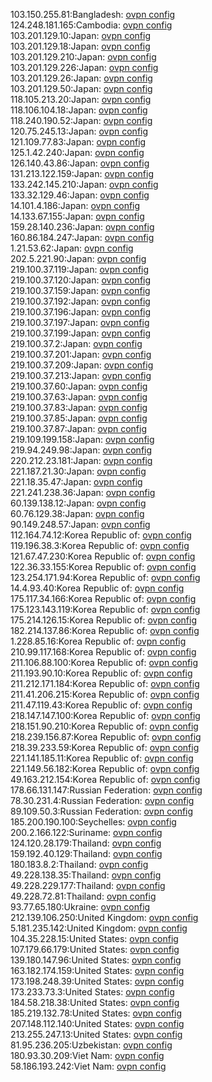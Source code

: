 103.150.255.81:Bangladesh: [ovpn config](vpn/103_150_255_81.ovpn)  
124.248.181.165:Cambodia: [ovpn config](vpn/124_248_181_165.ovpn)  
103.201.129.10:Japan: [ovpn config](vpn/103_201_129_10.ovpn)  
103.201.129.18:Japan: [ovpn config](vpn/103_201_129_18.ovpn)  
103.201.129.210:Japan: [ovpn config](vpn/103_201_129_210.ovpn)  
103.201.129.226:Japan: [ovpn config](vpn/103_201_129_226.ovpn)  
103.201.129.26:Japan: [ovpn config](vpn/103_201_129_26.ovpn)  
103.201.129.50:Japan: [ovpn config](vpn/103_201_129_50.ovpn)  
118.105.213.20:Japan: [ovpn config](vpn/118_105_213_20.ovpn)  
118.106.104.18:Japan: [ovpn config](vpn/118_106_104_18.ovpn)  
118.240.190.52:Japan: [ovpn config](vpn/118_240_190_52.ovpn)  
120.75.245.13:Japan: [ovpn config](vpn/120_75_245_13.ovpn)  
121.109.77.83:Japan: [ovpn config](vpn/121_109_77_83.ovpn)  
125.1.42.240:Japan: [ovpn config](vpn/125_1_42_240.ovpn)  
126.140.43.86:Japan: [ovpn config](vpn/126_140_43_86.ovpn)  
131.213.122.159:Japan: [ovpn config](vpn/131_213_122_159.ovpn)  
133.242.145.210:Japan: [ovpn config](vpn/133_242_145_210.ovpn)  
133.32.129.46:Japan: [ovpn config](vpn/133_32_129_46.ovpn)  
14.101.4.186:Japan: [ovpn config](vpn/14_101_4_186.ovpn)  
14.133.67.155:Japan: [ovpn config](vpn/14_133_67_155.ovpn)  
159.28.140.236:Japan: [ovpn config](vpn/159_28_140_236.ovpn)  
160.86.184.247:Japan: [ovpn config](vpn/160_86_184_247.ovpn)  
1.21.53.62:Japan: [ovpn config](vpn/1_21_53_62.ovpn)  
202.5.221.90:Japan: [ovpn config](vpn/202_5_221_90.ovpn)  
219.100.37.119:Japan: [ovpn config](vpn/219_100_37_119.ovpn)  
219.100.37.120:Japan: [ovpn config](vpn/219_100_37_120.ovpn)  
219.100.37.159:Japan: [ovpn config](vpn/219_100_37_159.ovpn)  
219.100.37.192:Japan: [ovpn config](vpn/219_100_37_192.ovpn)  
219.100.37.196:Japan: [ovpn config](vpn/219_100_37_196.ovpn)  
219.100.37.197:Japan: [ovpn config](vpn/219_100_37_197.ovpn)  
219.100.37.199:Japan: [ovpn config](vpn/219_100_37_199.ovpn)  
219.100.37.2:Japan: [ovpn config](vpn/219_100_37_2.ovpn)  
219.100.37.201:Japan: [ovpn config](vpn/219_100_37_201.ovpn)  
219.100.37.209:Japan: [ovpn config](vpn/219_100_37_209.ovpn)  
219.100.37.213:Japan: [ovpn config](vpn/219_100_37_213.ovpn)  
219.100.37.60:Japan: [ovpn config](vpn/219_100_37_60.ovpn)  
219.100.37.63:Japan: [ovpn config](vpn/219_100_37_63.ovpn)  
219.100.37.83:Japan: [ovpn config](vpn/219_100_37_83.ovpn)  
219.100.37.85:Japan: [ovpn config](vpn/219_100_37_85.ovpn)  
219.100.37.87:Japan: [ovpn config](vpn/219_100_37_87.ovpn)  
219.109.199.158:Japan: [ovpn config](vpn/219_109_199_158.ovpn)  
219.94.249.98:Japan: [ovpn config](vpn/219_94_249_98.ovpn)  
220.212.23.181:Japan: [ovpn config](vpn/220_212_23_181.ovpn)  
221.187.21.30:Japan: [ovpn config](vpn/221_187_21_30.ovpn)  
221.18.35.47:Japan: [ovpn config](vpn/221_18_35_47.ovpn)  
221.241.238.36:Japan: [ovpn config](vpn/221_241_238_36.ovpn)  
60.139.138.12:Japan: [ovpn config](vpn/60_139_138_12.ovpn)  
60.76.129.38:Japan: [ovpn config](vpn/60_76_129_38.ovpn)  
90.149.248.57:Japan: [ovpn config](vpn/90_149_248_57.ovpn)  
112.164.74.12:Korea Republic of: [ovpn config](vpn/112_164_74_12.ovpn)  
119.196.38.3:Korea Republic of: [ovpn config](vpn/119_196_38_3.ovpn)  
121.67.47.230:Korea Republic of: [ovpn config](vpn/121_67_47_230.ovpn)  
122.36.33.155:Korea Republic of: [ovpn config](vpn/122_36_33_155.ovpn)  
123.254.171.94:Korea Republic of: [ovpn config](vpn/123_254_171_94.ovpn)  
14.4.93.40:Korea Republic of: [ovpn config](vpn/14_4_93_40.ovpn)  
175.117.34.166:Korea Republic of: [ovpn config](vpn/175_117_34_166.ovpn)  
175.123.143.119:Korea Republic of: [ovpn config](vpn/175_123_143_119.ovpn)  
175.214.126.15:Korea Republic of: [ovpn config](vpn/175_214_126_15.ovpn)  
182.214.137.86:Korea Republic of: [ovpn config](vpn/182_214_137_86.ovpn)  
1.228.85.16:Korea Republic of: [ovpn config](vpn/1_228_85_16.ovpn)  
210.99.117.168:Korea Republic of: [ovpn config](vpn/210_99_117_168.ovpn)  
211.106.88.100:Korea Republic of: [ovpn config](vpn/211_106_88_100.ovpn)  
211.193.90.10:Korea Republic of: [ovpn config](vpn/211_193_90_10.ovpn)  
211.212.171.184:Korea Republic of: [ovpn config](vpn/211_212_171_184.ovpn)  
211.41.206.215:Korea Republic of: [ovpn config](vpn/211_41_206_215.ovpn)  
211.47.119.43:Korea Republic of: [ovpn config](vpn/211_47_119_43.ovpn)  
218.147.147.100:Korea Republic of: [ovpn config](vpn/218_147_147_100.ovpn)  
218.151.90.210:Korea Republic of: [ovpn config](vpn/218_151_90_210.ovpn)  
218.239.156.87:Korea Republic of: [ovpn config](vpn/218_239_156_87.ovpn)  
218.39.233.59:Korea Republic of: [ovpn config](vpn/218_39_233_59.ovpn)  
221.141.185.11:Korea Republic of: [ovpn config](vpn/221_141_185_11.ovpn)  
221.149.56.182:Korea Republic of: [ovpn config](vpn/221_149_56_182.ovpn)  
49.163.212.154:Korea Republic of: [ovpn config](vpn/49_163_212_154.ovpn)  
178.66.131.147:Russian Federation: [ovpn config](vpn/178_66_131_147.ovpn)  
78.30.231.4:Russian Federation: [ovpn config](vpn/78_30_231_4.ovpn)  
89.109.50.3:Russian Federation: [ovpn config](vpn/89_109_50_3.ovpn)  
185.200.190.100:Seychelles: [ovpn config](vpn/185_200_190_100.ovpn)  
200.2.166.122:Suriname: [ovpn config](vpn/200_2_166_122.ovpn)  
124.120.28.179:Thailand: [ovpn config](vpn/124_120_28_179.ovpn)  
159.192.40.129:Thailand: [ovpn config](vpn/159_192_40_129.ovpn)  
180.183.8.2:Thailand: [ovpn config](vpn/180_183_8_2.ovpn)  
49.228.138.35:Thailand: [ovpn config](vpn/49_228_138_35.ovpn)  
49.228.229.177:Thailand: [ovpn config](vpn/49_228_229_177.ovpn)  
49.228.72.81:Thailand: [ovpn config](vpn/49_228_72_81.ovpn)  
93.77.65.180:Ukraine: [ovpn config](vpn/93_77_65_180.ovpn)  
212.139.106.250:United Kingdom: [ovpn config](vpn/212_139_106_250.ovpn)  
5.181.235.142:United Kingdom: [ovpn config](vpn/5_181_235_142.ovpn)  
104.35.228.15:United States: [ovpn config](vpn/104_35_228_15.ovpn)  
107.179.66.179:United States: [ovpn config](vpn/107_179_66_179.ovpn)  
139.180.147.96:United States: [ovpn config](vpn/139_180_147_96.ovpn)  
163.182.174.159:United States: [ovpn config](vpn/163_182_174_159.ovpn)  
173.198.248.39:United States: [ovpn config](vpn/173_198_248_39.ovpn)  
173.233.73.3:United States: [ovpn config](vpn/173_233_73_3.ovpn)  
184.58.218.38:United States: [ovpn config](vpn/184_58_218_38.ovpn)  
185.219.132.78:United States: [ovpn config](vpn/185_219_132_78.ovpn)  
207.148.112.140:United States: [ovpn config](vpn/207_148_112_140.ovpn)  
213.255.247.13:United States: [ovpn config](vpn/213_255_247_13.ovpn)  
81.95.236.205:Uzbekistan: [ovpn config](vpn/81_95_236_205.ovpn)  
180.93.30.209:Viet Nam: [ovpn config](vpn/180_93_30_209.ovpn)  
58.186.193.242:Viet Nam: [ovpn config](vpn/58_186_193_242.ovpn)  
